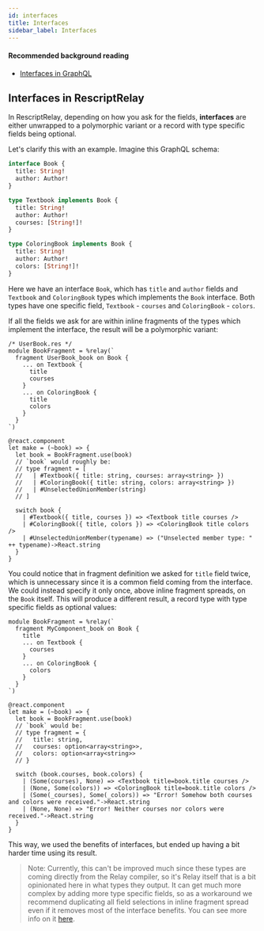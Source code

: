 ```yaml
---
id: interfaces
title: Interfaces
sidebar_label: Interfaces
---
```


#### Recommended background reading

- [Interfaces in GraphQL](https://graphql.org/learn/schema/#interfaces)

## Interfaces in RescriptRelay

In RescriptRelay, depending on how you ask for the fields, **interfaces** are either unwrapped to a polymorphic variant or a record with type specific fields being optional.

Let's clarify this with an example. Imagine this GraphQL schema:

```graphql
interface Book {
  title: String!
  author: Author!
}

type Textbook implements Book {
  title: String!
  author: Author!
  courses: [String!]!
}

type ColoringBook implements Book {
  title: String!
  author: Author!
  colors: [String!]!
}
```

Here we have an interface `Book`, which has `title` and `author` fields and `Textbook` and `ColoringBook` types which implements the `Book` interface. Both types have one specific field, `Textbook` - `courses` and `ColoringBook` - `colors`. 

If all the fields we ask for are within inline fragments of the types which implement the interface, the result will be a polymorphic variant:

```reason
/* UserBook.res */
module BookFragment = %relay(`
  fragment UserBook_book on Book {
    ... on Textbook {
      title
      courses
    }
    ... on ColoringBook {
      title
      colors
    }
  }
`)

@react.component
let make = (~book) => {
  let book = BookFragment.use(book)
  // `book` would roughly be:
  // type fragment = [
  //   | #Textbook({ title: string, courses: array<string> })
  //   | #ColoringBook({ title: string, colors: array<string> })
  //   | #UnselectedUnionMember(string)
  // ]

  switch book {
    | #Textbook({ title, courses }) => <Textbook title courses />
    | #ColoringBook({ title, colors }) => <ColoringBook title colors />
    | #UnselectedUnionMember(typename) => ("Unselected member type: " ++ typename)->React.string
  }
}
```

You could notice that in fragment definition we asked for `title` field twice, which is unnecessary since it is a common field coming from the interface. We could instead specify it only once, above inline fragment spreads, on the `Book` itself. This will produce a different result, a record type with type specific fields as optional values:

```reason
module BookFragment = %relay(`
  fragment MyComponent_book on Book {
    title
    ... on Textbook {
      courses 
    }
    ... on ColoringBook {
      colors
    }
  }
`)

@react.component
let make = (~book) => {
  let book = BookFragment.use(book)
  // `book` would be:
  // type fragment = {
  //   title: string,
  //   courses: option<array<string>>,
  //   colors: option<array<string>>
  // }

  switch (book.courses, book.colors) {
    | (Some(courses), None) => <Textbook title=book.title courses />
    | (None, Some(colors)) => <ColoringBook title=book.title colors />
    | (Some(_courses), Some(_colors)) => "Error! Somehow both courses and colors were received."->React.string
    | (None, None) => "Error! Neither courses nor colors were received."->React.string
  }
}
```

This way, we used the benefits of interfaces, but ended up having a bit harder time using its result. 

> Note: Currently, this can't be improved much since these types are coming directly from the Relay compiler, so it's Relay itself that is a bit opinionated here in what types they output. It can get much more complex by adding more type specific fields, so as a workaround we recommend duplicating all field selections in inline fragment spread even if it removes most of the interface benefits. You can see more info on it [here](https://github.com/zth/rescript-relay/issues/315#issuecomment-1078739792).
